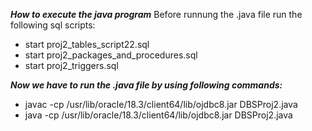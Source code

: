 ***How to execute the java program***
Before runnung the .java file run the following sql scripts:
*	start proj2_tables_script22.sql
*	start proj2_packages_and_procedures.sql
*	start proj2_triggers.sql

***Now we have to run the .java file by using following commands:***
*	javac -cp /usr/lib/oracle/18.3/client64/lib/ojdbc8.jar DBSProj2.java
*	java -cp /usr/lib/oracle/18.3/client64/lib/ojdbc8.jar DBSProj2.java
